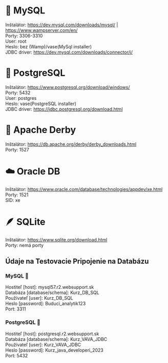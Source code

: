 # 🐬 MySQL 
Inštalátor: https://dev.mysql.com/downloads/mysql/ | https://www.wampserver.com/en/  
Porty: 3306-3310  
User: root  
Heslo: bez (Wamp)/vase(MySql installer)  
JDBC driver: https://dev.mysql.com/downloads/connector/j/  

# 🐘 PostgreSQL 
Inštalátor: https://www.postgresql.org/download/windows/  
Porty: 5432  
User: postgres  
Heslo: vase(PostgreSQL installer)  
JDBC driver: https://jdbc.postgresql.org/download.html  

# 🎩 Apache Derby  
Inštalátor: https://db.apache.org/derby/derby_downloads.html  
Porty: 1527  

# ☁️ Oracle DB  
Inštalátor: https://www.oracle.com/database/technologies/appdev/xe.html  
Porty: 1521  
SID: xe  

# 🪶 SQLite  
Inštalátor: https://www.sqlite.org/download.html  
Porty: nemá porty  

## Údaje na Testovacie Pripojenie na Databázu
### MySQL 🐬
Hostiteľ [host]: mysql57.r2.websupport.sk  
Databáza [database/schema]: Kurz_DB_SQL  
Používateľ [user]: Kurz_DB_SQL  
Heslo [password]: Buduci_analytik123  
Port: 3311  

### PostgreSQL 🐘
Hostiteľ [host]: postgresql.r2.websupport.sk  
Databáza [database/schema]: Kurz_VAVA_JDBC  
Používateľ [user]: Kurz_VAVA_JDBC  
Heslo [password]: Kurz_java_developeri_2023  
Port: 5432   
